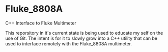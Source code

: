 # Fluke_8808A
C++ Interface to Fluke Multimeter

This reporsitory in it's current state is being used to educate my self on the use of Git.  The intent is for it to slowly grow into a C++ utility that can be used to interface remotely with the Fluke_8808A multimeter.
